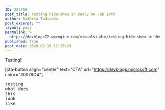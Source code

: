 ```yaml
---
ID: 222750
post_title: Testing hide-show in Dev72 on Feb 10th
author: Radhika Tadinada
post_excerpt: ""
layout: post
permalink: >
  https://devblogs72.wpengine.com/visualstudio/testing-hide-show-in-dev72-on-feb-10th/
published: true
post_date: 2020-02-10 11:15:23
---
```

Testing!!

[cta-button align="center" text="CTA" url="https://devblogs.microsoft.com" color="#0078D4"]

<pre class="prettyprint">testing
what does
this
look
like</pre>